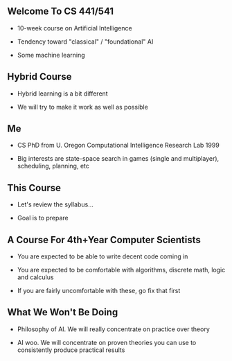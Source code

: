## Welcome To CS 441/541

* 10-week course on Artificial Intelligence

* Tendency toward "classical" / "foundational" AI

* Some machine learning

## Hybrid Course

* Hybrid learning is a bit different

* We will try to make it work as well as possible

## Me

* CS PhD from U. Oregon Computational Intelligence Research
  Lab 1999

* Big interests are state-space search in games (single and
  multiplayer), scheduling, planning, etc

## This Course

* Let's review the syllabus…

* Goal is to prepare 

## A Course For 4th+Year Computer Scientists

* You are expected to be able to write decent code coming
  in

* You are expected to be comfortable with algorithms,
  discrete math, logic and calculus

* If you are fairly uncomfortable with these, go
  fix that first

## What We Won't Be Doing

* Philosophy of AI. We will really concentrate on practice
  over theory

* AI woo. We will concentrate on proven theories you can use
  to consistently produce practical results
